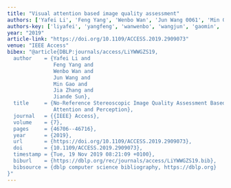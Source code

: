 ```yaml
---
title: "Visual attention based image quality assessment"
authors: ['Yafei Li', 'Feng Yang', 'Wenbo Wan', 'Jun Wang 0061', 'Min Gao', 'Jia Zhang', 'Jiande Sun']
authors-key: ['liyafei', 'yangfeng', 'wanwenbo', 'wangjun', 'gaomin', 'zhangjia', 'sunjiande']
year: "2019"
article-link: "https://doi.org/10.1109/ACCESS.2019.2909073"
venue: "IEEE Access"
bibex: "@article{DBLP:journals/access/LiYWWGZS19,
  author    = {Yafei Li and
               Feng Yang and
               Wenbo Wan and
               Jun Wang and
               Min Gao and
               Jia Zhang and
               Jiande Sun},
  title     = {No-Reference Stereoscopic Image Quality Assessment Based on Visual
               Attention and Perception},
  journal   = {{IEEE} Access},
  volume    = {7},
  pages     = {46706--46716},
  year      = {2019},
  url       = {https://doi.org/10.1109/ACCESS.2019.2909073},
  doi       = {10.1109/ACCESS.2019.2909073},
  timestamp = {Tue, 19 Nov 2019 08:21:09 +0100},
  biburl    = {https://dblp.org/rec/journals/access/LiYWWGZS19.bib},
  bibsource = {dblp computer science bibliography, https://dblp.org}
}"
---
```

